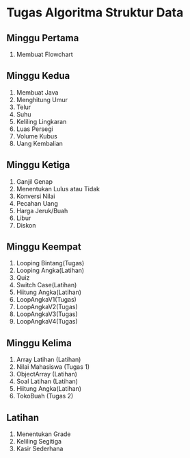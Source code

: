 # Tugas Algoritma Struktur Data

## Minggu Pertama 
1. Membuat Flowchart

## Minggu Kedua
1. Membuat Java
2. Menghitung Umur
3. Telur
4. Suhu
5. Keliling Lingkaran
6. Luas Persegi
7. Volume Kubus
8. Uang Kembalian

## Minggu Ketiga
1. Ganjil Genap
2. Menentukan Lulus atau Tidak
3. Konversi Nilai 
4. Pecahan Uang
5. Harga Jeruk/Buah
6. Libur
7. Diskon

## Minggu Keempat
1. Looping Bintang(Tugas)
2. Looping Angka(Latihan)
3. Quiz
4. Switch Case(Latihan)
5. Hiitung Angka(Latihan)
6. LoopAngkaV1(Tugas)
7. LoopAngkaV2(Tugas)
8. LoopAngkaV3(Tugas)
9. LoopAngkaV4(Tugas)

## Minggu Kelima
1. Array Latihan (Latihan)
2. Nilai Mahasiswa (Tugas 1)
3. ObjectArray (Latihan)
4. Soal Latihan (Latihan)
5. Hiitung Angka(Latihan)
6. TokoBuah (Tugas 2)

## Latihan 
1. Menentukan Grade
2. Keliling Segitiga
3. Kasir Sederhana
